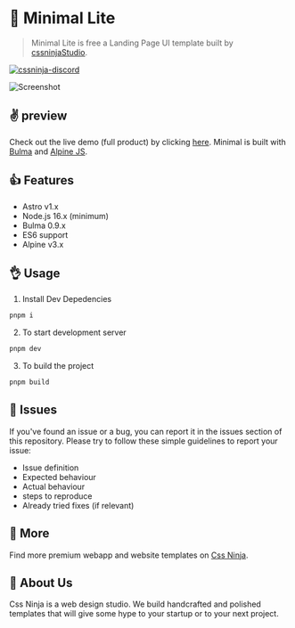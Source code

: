 # 👋 Minimal Lite
> Minimal Lite is free a Landing Page UI template built by [cssninjaStudio](https://cssninja.io).

[![cssninja-discord](https://img.shields.io/discord/785473098069311510?label=join%20us%20on%20discord&color=6944EC)](https://discord.cssninja.io/)

![Screenshot](https://media.cssninja.io/products/minimal/product.png "Minimal")

## ✌️ preview

Check out the live demo (full product) by clicking [here](https://minimal.cssninja.io/). 
Minimal is built with [Bulma](https://bulma.io) and [Alpine JS](https://github.com/alpinejs/alpine).

## 👍 Features

* Astro v1.x
* Node.js 16.x (minimum)
* Bulma 0.9.x
* ES6 support
* Alpine v3.x

## 👌 Usage

1. Install Dev Depedencies

```sh
pnpm i
```

2. To start development server

```sh
pnpm dev
```

3. To build the project

```sh
pnpm build
```

## 🍔 Issues

If you've found an issue or a bug, you can report it in the issues section of this repository. Please try to follow these simple guidelines to report your issue:

* Issue definition
* Expected behaviour
* Actual behaviour
* steps to reproduce
* Already tried fixes (if relevant)

## 🎉 More

Find more premium webapp and website templates on [Css Ninja](https://cssninja.io/).


## 🚀 About Us

Css Ninja is a web design studio. We build handcrafted and polished templates that will give some hype to your startup or to your next project.



